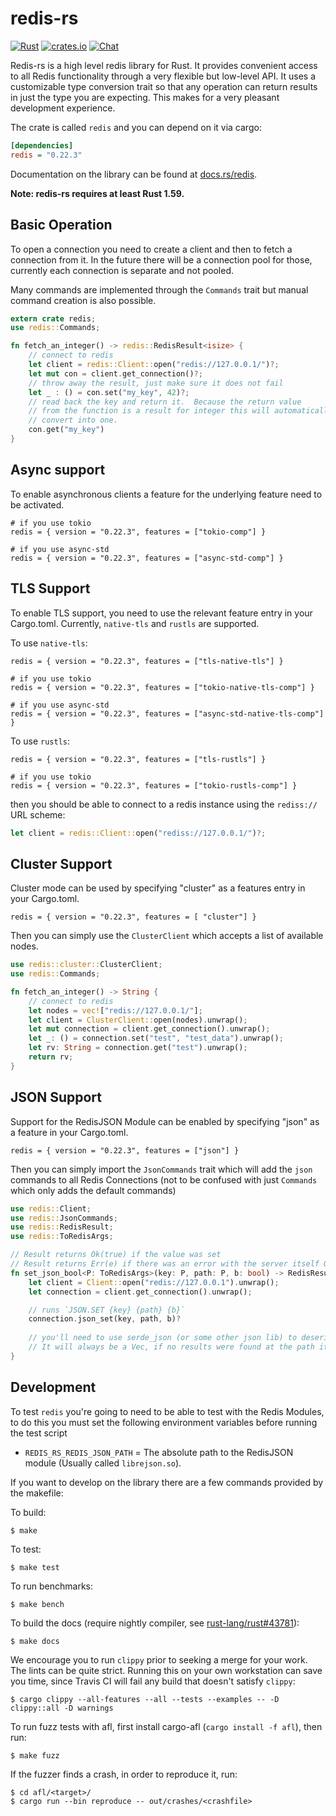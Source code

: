 # redis-rs

[![Rust](https://github.com/redis-rs/redis-rs/actions/workflows/rust.yml/badge.svg)](https://github.com/redis-rs/redis-rs/actions/workflows/rust.yml)
[![crates.io](https://img.shields.io/crates/v/redis.svg)](https://crates.io/crates/redis)
[![Chat](https://img.shields.io/discord/976380008299917365?logo=discord)](https://discord.gg/WHKcJK9AKP)

Redis-rs is a high level redis library for Rust.  It provides convenient access
to all Redis functionality through a very flexible but low-level API.  It
uses a customizable type conversion trait so that any operation can return
results in just the type you are expecting.  This makes for a very pleasant
development experience.

The crate is called `redis` and you can depend on it via cargo:

```ini
[dependencies]
redis = "0.22.3"
```

Documentation on the library can be found at
[docs.rs/redis](https://docs.rs/redis).

**Note: redis-rs requires at least Rust 1.59.**

## Basic Operation

To open a connection you need to create a client and then to fetch a
connection from it.  In the future there will be a connection pool for
those, currently each connection is separate and not pooled.

Many commands are implemented through the `Commands` trait but manual
command creation is also possible.

```rust
extern crate redis;
use redis::Commands;

fn fetch_an_integer() -> redis::RedisResult<isize> {
    // connect to redis
    let client = redis::Client::open("redis://127.0.0.1/")?;
    let mut con = client.get_connection()?;
    // throw away the result, just make sure it does not fail
    let _ : () = con.set("my_key", 42)?;
    // read back the key and return it.  Because the return value
    // from the function is a result for integer this will automatically
    // convert into one.
    con.get("my_key")
}
```

## Async support

To enable asynchronous clients a feature for the underlying feature need to be activated.

```
# if you use tokio
redis = { version = "0.22.3", features = ["tokio-comp"] }

# if you use async-std
redis = { version = "0.22.3", features = ["async-std-comp"] }
```

## TLS Support

To enable TLS support, you need to use the relevant feature entry in your Cargo.toml.
Currently, `native-tls` and `rustls` are supported.

To use `native-tls`:

```
redis = { version = "0.22.3", features = ["tls-native-tls"] }

# if you use tokio
redis = { version = "0.22.3", features = ["tokio-native-tls-comp"] }

# if you use async-std
redis = { version = "0.22.3", features = ["async-std-native-tls-comp"] }
```

To use `rustls`:

```
redis = { version = "0.22.3", features = ["tls-rustls"] }

# if you use tokio
redis = { version = "0.22.3", features = ["tokio-rustls-comp"] }
```

then you should be able to connect to a redis instance using the `rediss://` URL scheme:

```rust
let client = redis::Client::open("rediss://127.0.0.1/")?;
```

## Cluster Support

Cluster mode can be used by specifying "cluster" as a features entry in your Cargo.toml.

`redis = { version = "0.22.3", features = [ "cluster"] }`

Then you can simply use the `ClusterClient` which accepts a list of available nodes.

```rust
use redis::cluster::ClusterClient;
use redis::Commands;

fn fetch_an_integer() -> String {
    // connect to redis
    let nodes = vec!["redis://127.0.0.1/"];
    let client = ClusterClient::open(nodes).unwrap();
    let mut connection = client.get_connection().unwrap();
    let _: () = connection.set("test", "test_data").unwrap();
    let rv: String = connection.get("test").unwrap();
    return rv;
}
```

## JSON Support

Support for the RedisJSON Module can be enabled by specifying "json" as a feature in your Cargo.toml.

`redis = { version = "0.22.3", features = ["json"] }`

Then you can simply import the `JsonCommands` trait which will add the `json` commands to all Redis Connections (not to be confused with just `Commands` which only adds the default commands)

```rust
use redis::Client;
use redis::JsonCommands;
use redis::RedisResult;
use redis::ToRedisArgs;

// Result returns Ok(true) if the value was set
// Result returns Err(e) if there was an error with the server itself OR serde_json was unable to serialize the boolean
fn set_json_bool<P: ToRedisArgs>(key: P, path: P, b: bool) -> RedisResult<bool> {
    let client = Client::open("redis://127.0.0.1").unwrap();
    let connection = client.get_connection().unwrap();

    // runs `JSON.SET {key} {path} {b}`
    connection.json_set(key, path, b)?
    
    // you'll need to use serde_json (or some other json lib) to deserialize the results from the bytes
    // It will always be a Vec, if no results were found at the path it'll be an empty Vec
}

```

## Development

To test `redis` you're going to need to be able to test with the Redis Modules, to do this
you must set the following environment variables before running the test script

- `REDIS_RS_REDIS_JSON_PATH` = The absolute path to the RedisJSON module (Usually called `librejson.so`).

<!-- As support for modules are added later, it would be wise to update this list -->

If you want to develop on the library there are a few commands provided
by the makefile:

To build:

    $ make

To test:

    $ make test

To run benchmarks:

    $ make bench

To build the docs (require nightly compiler, see [rust-lang/rust#43781](https://github.com/rust-lang/rust/issues/43781)):

    $ make docs

We encourage you to run `clippy` prior to seeking a merge for your work.  The lints can be quite strict.  Running this on your own workstation can save you time, since Travis CI will fail any build that doesn't satisfy `clippy`:

    $ cargo clippy --all-features --all --tests --examples -- -D clippy::all -D warnings

To run fuzz tests with afl, first install cargo-afl (`cargo install -f afl`),
then run:

    $ make fuzz

If the fuzzer finds a crash, in order to reproduce it, run:

    $ cd afl/<target>/
    $ cargo run --bin reproduce -- out/crashes/<crashfile>
